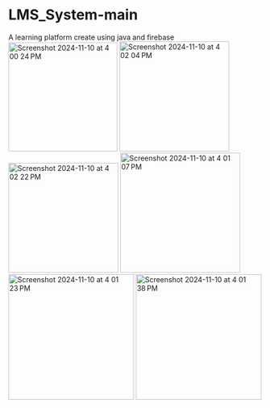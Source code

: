 # LMS_System-main
 A learning platform create using java and firebase
<img width="216" alt="Screenshot 2024-11-10 at 4 00 24 PM" src="https://github.com/user-attachments/assets/20177f87-3b68-421f-afae-b5854b4c216a">
<img width="218" alt="Screenshot 2024-11-10 at 4 02 04 PM" src="https://github.com/user-attachments/assets/67c982e6-f8f4-4aea-a402-07fea136dffc">
<img width="218" alt="Screenshot 2024-11-10 at 4 02 22 PM" src="https://github.com/user-attachments/assets/c1d43276-6bd2-4dea-9fa8-07242cb3cb85">
<img width="238" alt="Screenshot 2024-11-10 at 4 01 07 PM" src="https://github.com/user-attachments/assets/63f46e47-cd17-4193-a936-ff3fb1c8d5c7">
<img width="249" alt="Screenshot 2024-11-10 at 4 01 23 PM" src="https://github.com/user-attachments/assets/39943b8c-6ba8-40f0-81ef-71e4d2bb6f17">
<img width="249" alt="Screenshot 2024-11-10 at 4 01 38 PM" src="https://github.com/user-attachments/assets/627fbcac-f870-4951-a044-3e02194f4cd6">

